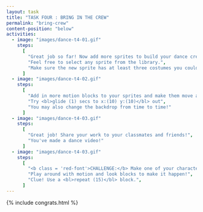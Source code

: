 ```yaml
---
layout: task
title: "TASK FOUR : BRING IN THE CREW"
permalink: "bring-crew"
content-position: "below"
activities:
  - image: "images/dance-t4-01.gif"
    steps:
      [
        "Great job so far! Now add more sprites to build your dance crew.",
        "Feel free to select any sprite from the library.",
        "Make sure the new sprite has at least three costumes you could play with."
      ]
  - image: "images/dance-t4-02.gif"
    steps:
      [
        "Add in more motion blocks to your sprites and make them move around the stage.",
        "Try <bl>glide (1) secs to x:(10) y:(10)</bl> out",
        "You may also change the backdrop from time to time!"
      ]
  - image: "images/dance-t4-03.gif"
    steps:
      [
        "Great job! Share your work to your classmates and friends!",
        "You've made a dance video!"
      ]
  - image: "images/dance-t4-03.gif"
    steps:
      [
        "<b class = 'red-font'>CHALLENGE:</b> Make one of your characters do a moon walk!",
        "Play around with motion and look blocks to make it happen!",
        "Clue! Use a <bl>repeat (15)</bl> block.",
      ]
---
```

{% include congrats.html %}
